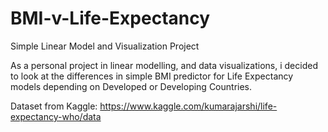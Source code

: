 # BMI-v-Life-Expectancy
Simple Linear Model and Visualization Project

As a personal project in linear modelling, and data visualizations, i decided to look at the differences in simple BMI predictor for Life Expectancy models depending on Developed or Developing Countries.

Dataset from Kaggle:
https://www.kaggle.com/kumarajarshi/life-expectancy-who/data
